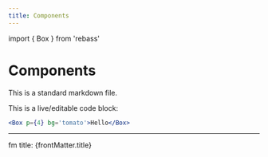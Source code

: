 ```yaml
---
title: Components
---
```

import { Box } from 'rebass'

# Components

This is a standard markdown file.

This is a live/editable code block:

```.jsx
<Box p={4} bg='tomato'>Hello</Box>
```

---

<Box>fm title: {frontMatter.title}</Box>

